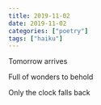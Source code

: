 ```yaml
---
title: 2019-11-02
date: 2019-11-02
categories: ["poetry"]
tags: ["haiku"]
---
```

Tomorrow arrives

Full of wonders to behold

Only the clock falls back
